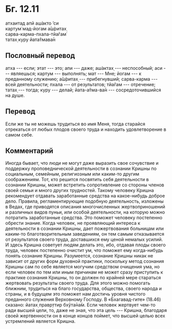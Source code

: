 # Бг. 12.11
атхаитад апй аш́акто ’си<br/>
картум̇ мад-йогам а̄ш́ритах̣<br/>
сарва-карма-пхала-тйа̄гам̇<br/>
татах̣ куру йата̄тмава̄н
## Пословный перевод

атха --- если; этат --- это; апи --- даже; аш́актах̣ --- неспособный; аси
--- являешься; картум --- выполнять; мат --- Мне; йогам --- к преданному
служению; а̄ш́ритах̣ --- прибегнувший; сарва-карма --- всей деятельности;
пхала --- от результатов; тйа̄гам --- отречение; татах̣ --- тогда; куру
--- делай; йата-а̄тма-ва̄н --- сосредоточившийся на душе.

## Перевод

Если же ты не можешь трудиться во имя Меня, тогда старайся отрекаться от
любых плодов своего труда и находить удовлетворение в самом себе.

## Комментарий

Иногда бывает, что люди не могут даже выразить свое сочувствие и
поддержку проповеднической деятельности в сознании Кришны по социальным,
семейным, религиозным или каким-то другим соображениям. Тот, кто решится
посвятить себя деятельности в сознании Кришны, может встретить
сопротивление со стороны членов своей семьи и много других трудностей.
Такому человеку Кришна рекомендует отдавать заработанные средства на
какое-нибудь доброе дело. Правила, регламентирующие подобную
деятельность, изложены в Ведах, где приводятся описания многочисленных
жертвоприношений и различных видов пуньи, или особой деятельности, на
которую можно потратить заработанные средства. Это поможет человеку
постепенно обрести знание. Когда человек, не проявляющий интереса к
деятельности в сознании Кришны, дает пожертвования больницам или
каким-то благотворительным заведениям, он тем самым отказывается от
результатов своего труда, доставшихся ему ценой немалых усилий. И здесь
Кришна советует людям делать это, ибо, отдавая плоды своего труда,
человек постепенно очистит ум, что поможет ему когда-нибудь понять
сознание Кришны. Разумеется, сознание Кришны никак не зависит от других
форм духовной практики, поскольку метод сознания Кришны сам по себе
является могучим средством очищения ума, но если человек по тем или иным
причинам не может сразу приступить к практике сознания Кришны, то он
должен по крайней мере стараться жертвовать результаты своего труда. Для
этого можно помогать ближним, трудиться на благо государства, общества,
своего народа и страны, и в будущем это поможет нам достичь уровня
чистого преданного служения Верховному Господу. В «Бхагавад-гите»
(18.46) сказано: йатах̣ правр̣ттир бхӯта̄на̄м. Если человек жертвует чем-то
ради высшей цели, то, даже не зная, что эта цель --- Кришна, благодаря
своей жертвенности он в конце концов поймет, что высшей целью всех
устремлений является Кришна.
